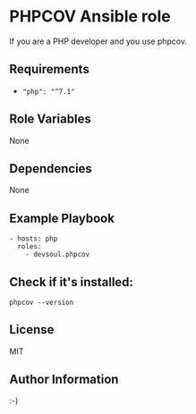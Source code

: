 PHPCOV Ansible role
=========

If you are a PHP developer and you use phpcov.

Requirements
------------
  - `"php": "^7.1"` 

Role Variables
--------------
None

Dependencies
------------
None

Example Playbook
----------------
    - hosts: php
      roles:
        - devsoul.phpcov

Check if it's installed:
------
    phpcov --version

License
-------
MIT

Author Information
------------------

:-)
